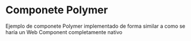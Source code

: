 # Componete Polymer #

Ejemplo de componete Polymer implementado de forma similar a como se haría un Web Component completamente nativo
